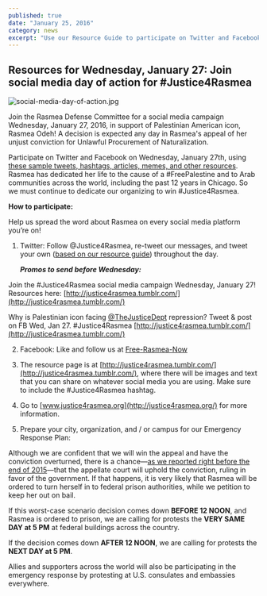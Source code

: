 ```yaml
---
published: true
date: "January 25, 2016"
category: news
excerpt: "Use our Resource Guide to participate on Twitter and Facebook for a social media campaign Wednesday, January 27, 2016 with the Rasmea Defense Committee. A decision is expected any day in Rasmea's appeal of her unjust conviction for Unlawful Procurement of Naturalization."
---
```




## Resources for Wednesday, January 27: Join social media day of action for  #Justice4Rasmea

![social-media-day-of-action.jpg]({{site.baseurl}}/assets/img/social-media-day-of-action.jpg)

Join the Rasmea Defense Committee for a social media campaign Wednesday, January 27, 2016, in support of Palestinian American icon, Rasmea Odeh! A decision is expected any day in Rasmea's appeal of her unjust conviction for Unlawful Procurement of Naturalization. 

Participate on Twitter and Facebook on Wednesday, January 27th, using [these sample tweets, hashtags, articles, memes, and other resources](http://justice4rasmea.tumblr.com/). Rasmea has dedicated her life to the cause of a #FreePalestine and to Arab communities across the world, including the past 12 years in Chicago. So we must continue to dedicate our organizing to win #Justice4Rasmea.
 

**How to participate:**

Help us spread the word about Rasmea on every social media platform you’re on! 

1.	Twitter: Follow @Justice4Rasmea, re-tweet our messages, and tweet your own ([based on our resource guide](http://justice4rasmea.tumblr.com/)) throughout the day.  
	
	**_Promos to send before Wednesday:_**

Join the #Justice4Rasmea social media campaign Wednesday, January 27! Resources here: [http://justice4rasmea.tumblr.com/](http://justice4rasmea.tumblr.com/)

Why is Palestinian icon facing [@TheJusticeDept](https://twitter.com/TheJusticeDept) repression? Tweet & post on FB Wed, Jan 27. #Justice4Rasmea [http://justice4rasmea.tumblr.com/](http://justice4rasmea.tumblr.com/)

2.	Facebook: Like and follow us at [Free-Rasmea-Now](https://www.facebook.com/Free-Rasmea-Now-678264732186412)

3.	The resource page is at [http://justice4rasmea.tumblr.com/](http://justice4rasmea.tumblr.com/), where there will be images and text that you can share on whatever social media you are using. Make sure to include the #Justice4Rasmea hashtag.

4.	Go to [www.justice4rasmea.org](http://justice4rasmea.org/) for more information.

5.	Prepare your city, organization, and / or campus for our Emergency Response Plan:

Although we are confident that we will win the appeal and have the conviction overturned, there is a chance—[as we reported right before the end of 2015](http://justice4rasmea.org/news/2015/12/29/thank-you-for-your-support/)—that the appellate court will uphold the conviction, ruling in favor of the government. If that happens, it is very likely that Rasmea will be ordered to turn herself in to federal prison authorities, while we petition to keep her out on bail.

If this worst-case scenario decision comes down **BEFORE 12 NOON**, and Rasmea is ordered to prison, we are calling for protests the **VERY SAME DAY at 5 PM** at federal buildings across the country.

If the decision comes down **AFTER 12 NOON**, we are calling for protests the **NEXT DAY at 5 PM**. 

Allies and supporters across the world will also be participating in the emergency response by protesting at U.S. consulates and embassies everywhere.
